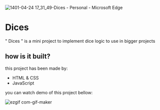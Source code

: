 ![1401-04-24 17_31_49-Dices - Personal - Microsoft​ Edge](https://user-images.githubusercontent.com/34205377/179228997-63f8ac84-7000-4258-974f-886c013da65d.png)
# Dices
" Dices " is a mini project to implement dice logic to use in bigger projects

## how is it built?
this project has been made by:
- HTML & CSS
- JavaScript

you can watch demo of this project bellow:

![ezgif com-gif-maker](https://user-images.githubusercontent.com/34205377/179230200-eb305833-ca57-4d29-b325-67d1097d2f25.gif)
